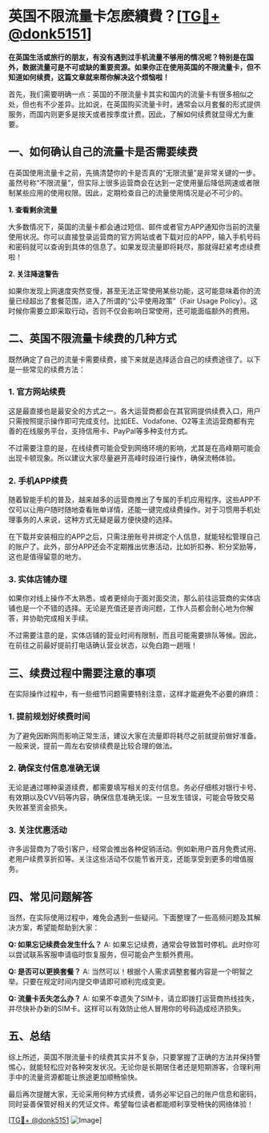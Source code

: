 # 英国不限流量卡怎麽續費？[[TG💪+ @donk5151](https://t.me/s/donk5151)]

**在英国生活或旅行的朋友，有没有遇到过手机流量不够用的情况呢？特别是在国外，数据流量可是不可或缺的重要资源。如果你正在使用英国的不限流量卡，但不知道如何续费，这篇文章就来帮你解决这个烦恼啦！**

首先，我们需要明确一点：英国的不限流量卡其实和国内的流量卡有很多相似之处，但也有不少差异。比如说，在英国购买流量卡时，通常会以月套餐的形式提供服务，而国内则更多是按天或者按季度计费。因此，了解如何续费就显得尤为重要。

## **一、如何确认自己的流量卡是否需要续费**

在英国使用流量卡之前，先搞清楚你的卡是否真的“无限流量”是非常关键的一步。虽然号称“不限流量”，但实际上很多运营商会在达到一定使用量后降低网速或者限制某些应用的使用权限。因此，定期检查自己的流量使用情况是必不可少的。

**1. 查看剩余流量**

大多数情况下，英国的流量卡都会通过短信、邮件或者官方APP通知你当前的流量使用状况。你可以直接登录运营商的官方网站或者下载对应的APP，输入手机号码和密码就可以查询到具体的信息了。如果发现流量即将耗尽，那就得赶紧考虑续费啦！

**2. 关注降速警告**

如果你发现上网速度突然变慢，甚至无法正常使用某些功能，这可能意味着你的流量已经超出了套餐范围，进入了所谓的“公平使用政策”（Fair Usage Policy）。这时候你需要立即采取行动，否则不仅会影响日常使用，还可能面临额外的费用。

## **二、英国不限流量卡续费的几种方式**

既然确定了自己的流量卡需要续费，接下来就是选择适合自己的续费途径了。以下是一些常见的续费方法：

### **1. 官方网站续费**

这是最直接也是最安全的方式之一。各大运营商都会在其官网提供续费入口，用户只需按照提示操作即可完成支付。比如EE、Vodafone、O2等主流运营商都有完善的在线服务平台，支持信用卡、PayPal等多种支付方式。

不过需要注意的是，在线续费可能会受到网络环境的影响，尤其是在高峰期可能会出现卡顿现象。所以建议大家尽量避开高峰时段进行操作，确保流畅体验。

### **2. 手机APP续费**

随着智能手机的普及，越来越多的运营商推出了专属的手机应用程序。这些APP不仅可以让用户随时随地查看账单详情，还能一键完成续费操作。对于习惯用手机处理事务的人来说，这种方式无疑是最方便快捷的选择。

在下载并安装相应的APP之后，只需注册账号并绑定个人信息，就能轻松管理自己的账户了。此外，部分APP还会不定期推出优惠活动，比如折扣券、积分奖励等，这也是值得留意的地方。

### **3. 实体店铺办理**

如果你对线上操作不太熟悉，或者更倾向于面对面交流，那么前往运营商的实体店铺也是一个不错的选择。无论是充值还是咨询问题，工作人员都会耐心地为你解答，并协助完成相关手续。

不过需要注意的是，实体店铺的营业时间有限制，而且可能需要排队等候。因此，在前往之前最好提前打电话确认营业状态，以免白跑一趟哦！

## **三、续费过程中需要注意的事项**

在实际操作过程中，有一些细节问题需要特别注意，这样才能避免不必要的麻烦：

### **1. 提前规划好续费时间**

为了避免因断网而影响正常生活，建议大家在流量即将耗尽之前就提前做好准备。一般来说，提前一周左右安排续费是比较合理的做法。

### **2. 确保支付信息准确无误**

无论是通过哪种渠道续费，都需要填写相关的支付信息。务必仔细核对银行卡号、有效期以及CVV码等内容，确保信息准确无误。一旦发生错误，可能会导致交易失败甚至资金损失。

### **3. 关注优惠活动**

许多运营商为了吸引客户，经常会推出各种促销活动。例如新用户首月免费试用、老用户续费享折扣等。关注这些活动不仅能节省开支，还能享受到更多的增值服务。

## **四、常见问题解答**

当然，在实际使用过程中，难免会遇到一些疑问。下面整理了一些高频问题及其解决方案，希望能帮助到大家：

**Q: 如果忘记续费会发生什么？**
A: 如果忘记续费，通常会导致暂时停机。此时你可以尝试联系客服申请临时恢复服务，但可能会产生额外费用。

**Q: 是否可以更换套餐？**
A: 当然可以！根据个人需求调整套餐内容是一个明智之举。只要在规定时间内提交申请即可顺利完成变更。

**Q: 流量卡丢失怎么办？**
A: 如果不幸遗失了SIM卡，请立即拨打运营商热线挂失，并尽快补办新的SIM卡。这样可以有效防止他人冒用你的号码造成经济损失。

## **五、总结**

综上所述，英国不限流量卡的续费其实并不复杂，只要掌握了正确的方法并保持警惕心，就能轻松应对各种突发状况。无论你是长期居住者还是短期游客，合理利用手中的流量资源都能让旅途更加顺畅愉快。

最后再次提醒大家，无论采用何种方式续费，请务必牢记自己的账户信息和密码，同时妥善保管好相关的凭证文件。希望每位读者都能顺利享受畅快的网络体验！

[[TG💪+ @donk5151](https://t.me/s/donk5151) ![Image](https://i.postimg.cc/rwNCRYN7/Snipaste-2025-04-30-17-27-05.png)]